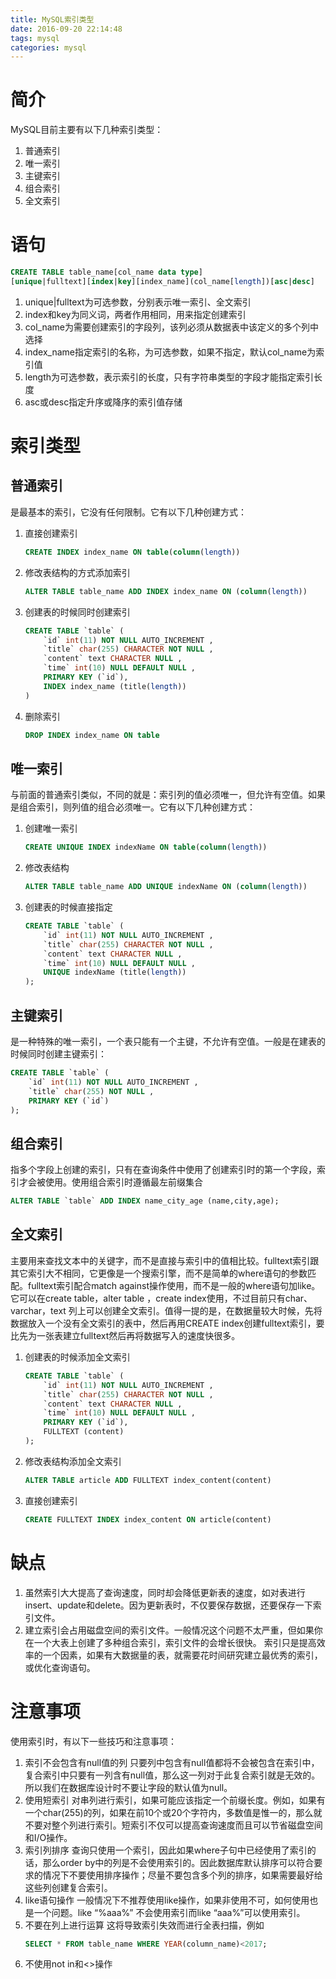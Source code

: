 ```yaml
---
title: MySQL索引类型
date: 2016-09-20 22:14:48
tags: mysql
categories: mysql
---
```

# 简介
MySQL目前主要有以下几种索引类型：
1. 普通索引
2. 唯一索引
3. 主键索引
4. 组合索引
5. 全文索引

# 语句
````sql
CREATE TABLE table_name[col_name data type]
[unique|fulltext][index|key][index_name](col_name[length])[asc|desc]
````
1. unique|fulltext为可选参数，分别表示唯一索引、全文索引
2. index和key为同义词，两者作用相同，用来指定创建索引
3. col_name为需要创建索引的字段列，该列必须从数据表中该定义的多个列中选择
4. index\_name指定索引的名称，为可选参数，如果不指定，默认col_name为索引值
5. length为可选参数，表示索引的长度，只有字符串类型的字段才能指定索引长度
6. asc或desc指定升序或降序的索引值存储

<!-- more -->
# 索引类型
## 普通索引
是最基本的索引，它没有任何限制。它有以下几种创建方式：
1. 直接创建索引
    ````sql
    CREATE INDEX index_name ON table(column(length))
    ````
2. 修改表结构的方式添加索引
    ````sql
    ALTER TABLE table_name ADD INDEX index_name ON (column(length))
    ````
3. 创建表的时候同时创建索引
    ````sql
    CREATE TABLE `table` (
        `id` int(11) NOT NULL AUTO_INCREMENT ,
        `title` char(255) CHARACTER NOT NULL ,
        `content` text CHARACTER NULL ,
        `time` int(10) NULL DEFAULT NULL ,
        PRIMARY KEY (`id`),
        INDEX index_name (title(length))
    )
    ````
4. 删除索引
    ````sql
    DROP INDEX index_name ON table
    ````

## 唯一索引
与前面的普通索引类似，不同的就是：索引列的值必须唯一，但允许有空值。如果是组合索引，则列值的组合必须唯一。它有以下几种创建方式：
1. 创建唯一索引
    ````sql
    CREATE UNIQUE INDEX indexName ON table(column(length))
    ````
2. 修改表结构
    ````sql
    ALTER TABLE table_name ADD UNIQUE indexName ON (column(length))
    ````
3. 创建表的时候直接指定
    ````sql
    CREATE TABLE `table` (
        `id` int(11) NOT NULL AUTO_INCREMENT ,
        `title` char(255) CHARACTER NOT NULL ,
        `content` text CHARACTER NULL ,
        `time` int(10) NULL DEFAULT NULL ,
        UNIQUE indexName (title(length))
    );
    ````

## 主键索引
是一种特殊的唯一索引，一个表只能有一个主键，不允许有空值。一般是在建表的时候同时创建主键索引：
````sql
CREATE TABLE `table` (
    `id` int(11) NOT NULL AUTO_INCREMENT ,
    `title` char(255) NOT NULL ,
    PRIMARY KEY (`id`)
);
````

## 组合索引
指多个字段上创建的索引，只有在查询条件中使用了创建索引时的第一个字段，索引才会被使用。使用组合索引时遵循最左前缀集合
````sql
ALTER TABLE `table` ADD INDEX name_city_age (name,city,age); 
````

## 全文索引
主要用来查找文本中的关键字，而不是直接与索引中的值相比较。fulltext索引跟其它索引大不相同，它更像是一个搜索引擎，而不是简单的where语句的参数匹配。fulltext索引配合match against操作使用，而不是一般的where语句加like。它可以在create table，alter table ，create index使用，不过目前只有char、varchar，text 列上可以创建全文索引。值得一提的是，在数据量较大时候，先将数据放入一个没有全文索引的表中，然后再用CREATE index创建fulltext索引，要比先为一张表建立fulltext然后再将数据写入的速度快很多。
1. 创建表的时候添加全文索引
    ````sql
    CREATE TABLE `table` (
        `id` int(11) NOT NULL AUTO_INCREMENT ,
        `title` char(255) CHARACTER NOT NULL ,
        `content` text CHARACTER NULL ,
        `time` int(10) NULL DEFAULT NULL ,
        PRIMARY KEY (`id`),
        FULLTEXT (content)
    );
    ````
2. 修改表结构添加全文索引
    ````sql
    ALTER TABLE article ADD FULLTEXT index_content(content)
    ````
3. 直接创建索引
    ````sql
    CREATE FULLTEXT INDEX index_content ON article(content)
    ````

# 缺点
1. 虽然索引大大提高了查询速度，同时却会降低更新表的速度，如对表进行insert、update和delete。因为更新表时，不仅要保存数据，还要保存一下索引文件。
2. 建立索引会占用磁盘空间的索引文件。一般情况这个问题不太严重，但如果你在一个大表上创建了多种组合索引，索引文件的会增长很快。
索引只是提高效率的一个因素，如果有大数据量的表，就需要花时间研究建立最优秀的索引，或优化查询语句。

# 注意事项
使用索引时，有以下一些技巧和注意事项：
1. 索引不会包含有null值的列
    只要列中包含有null值都将不会被包含在索引中，复合索引中只要有一列含有null值，那么这一列对于此复合索引就是无效的。所以我们在数据库设计时不要让字段的默认值为null。
2. 使用短索引
    对串列进行索引，如果可能应该指定一个前缀长度。例如，如果有一个char(255)的列，如果在前10个或20个字符内，多数值是惟一的，那么就不要对整个列进行索引。短索引不仅可以提高查询速度而且可以节省磁盘空间和I/O操作。
3. 索引列排序
    查询只使用一个索引，因此如果where子句中已经使用了索引的话，那么order by中的列是不会使用索引的。因此数据库默认排序可以符合要求的情况下不要使用排序操作；尽量不要包含多个列的排序，如果需要最好给这些列创建复合索引。
4. like语句操作
    一般情况下不推荐使用like操作，如果非使用不可，如何使用也是一个问题。like “%aaa%” 不会使用索引而like “aaa%”可以使用索引。
5. 不要在列上进行运算
    这将导致索引失效而进行全表扫描，例如
    ````sql
    SELECT * FROM table_name WHERE YEAR(column_name)<2017;
    ````
6. 不使用not in和<>操作